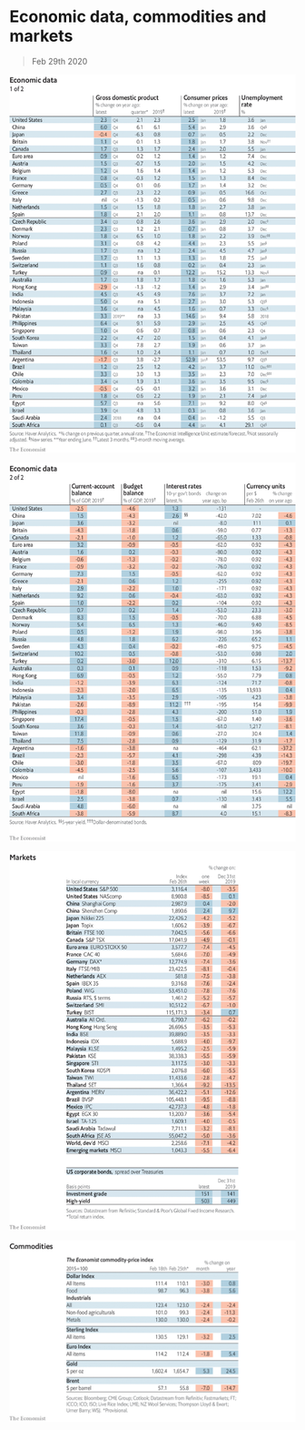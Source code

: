 # Economic data, commodities and markets

> Feb 29th 2020

![](./images/20200229_INT101.png)

![](./images/20200229_INT102.png)

![](./images/20200229_INT201.png)

![](./images/20200229_INT401.png)